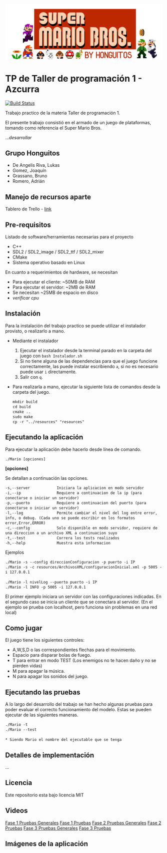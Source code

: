 
![](resources/Imagenes/Readme/Banner.png)

# TP de Taller de programación 1 - Azcurra

[![Build Status](https://travis-ci.com/brunograssano/TP-taller-de-programacion-fiuba.svg?token=kxawFvHvMKcCczSHri2q&branch=master)](https://travis-ci.com/brunograssano/TP-taller-de-programacion-fiuba)

Trabajo practico de la materia Taller de programación 1.

El presente trabajo consistió en el armado de un juego de plataformas, tomando como referencia el Super Mario Bros.
  
  ...*desarrollar*
  
## Grupo Honguitos
* De Angelis Riva, Lukas
* Gomez, Joaquín
* Grassano, Bruno
* Romero, Adrián

## Manejo de recursos aparte

Tablero de Trello - [link](https://trello.com/b/sdukQHiL/tp-taller)

## Pre-requisitos

Listado de software/herramientas necesarias para el proyecto

* C++
* SDL2 / SDL2_image / SDL2_ttf / SDL2_mixer
* CMake
* Sistema operativo basado en Linux

En cuanto a requerimientos de hardware, se necesitan

* Para ejecutar el cliente: ~50MB de RAM
* Para ejecutar el servidor: ~2MB de RAM
* Se necesitan ~25MB de espacio en disco
* *verificar cpu*

## Instalación

Para la instalación del trabajo practico se puede utilizar el instalador provisto, o realizarlo a mano.

* Mediante el instalador
    1. Ejecutar el instalador desde la terminal parado en la carpeta del juego con ```bash Instalador.sh```
    2. Si no tiene alguna de las dependencias para que el juego funcione correctamente, las puede instalar escribiendo ```a```, si no es necesario puede usar ```i``` directamente.
    3. Salir con ```q```.

* Para realizarla a mano, ejecutar la siguiente lista de comandos desde la carpeta del juego.
    ```
    mkdir build
    cd build
    cmake ..
    sudo make
    cp -r "../resources" "resources"
    ```

## Ejecutando la aplicación

Para ejecutar la aplicación debe hacerlo desde línea de comando. 
```
./Mario [opciones]
```
**[opciones]**

Se detallan a continuación las opciones.
```
-s,--server            Iniciara la aplicacion en modo servidor
-i,--ip                Requiere a continuacion de la ip (para conectarse o iniciar un servidor)
-p,--puerto            Requiere a continuacion del puerto (para conectarse o iniciar un servidor)
-l,--log               Permite cambiar el nivel del log entre error, info, o debug. (Cada uno se puede escribir en los formatos error,Error,ERROR)
-c,--config            Solo disponible en modo servidor, requiere de una direccion a un archivo XML a continuacion suyo
-t,--test              Correra los tests realizados
-h,--help              Muestra esta informacion
```

Ejemplos

```
./Mario -s --config direccionConfiguracion -p puerto -i IP 
./Mario -s -c resources/ArchivosXML/configuracionInicial.xml -p 5005 -i 127.0.0.1

./Mario -l nivelLog --puerto puerto -i IP
./Mario -l INFO -p 5005 -i 127.0.0.1
```
El primer ejemplo iniciara un servidor con las configuraciones indicadas. En el segundo caso se inicia un cliente que se conectara al servidor. (En el ejemplo se prueba con localhost, pero funciona sin problemas en una red local)

## Como jugar

El juego tiene los siguientes controles:
* A,W,S,D o las correspondientes flechas para el movimiento.
* Espacio para disparar bolas de fuego.
* T para entrar en modo TEST (Los enemigos no te hacen daño y no se pierden vidas)
* M para apagar la música.
* N para apagar los sonidos del juego.

## Ejecutando las pruebas

A lo largo del desarrollo del trabajo se han hecho algunas
pruebas para poder evaluar el correcto funcionamiento del modelo.
 Estas se pueden ejecutar de las siguientes maneras.
```
./Mario -t
./Mario --test

* Siendo Mario el nombre del ejecutable que se tenga
```


## Detalles de implementación
...

## Licencia
Este repositorio esta bajo licencia MIT

## Videos
[Fase 1 Pruebas Generales](https://youtu.be/2WTP9P2Rlxk)
[Fase 1 Pruebas](https://youtu.be/LNObWOaGVbM)
[Fase 2 Pruebas Generales](https://youtu.be/xjKjGTvPpN8)
[Fase 2 Pruebas](https://youtu.be/ek3vNrkeR5E)
[Fase 3 Pruebas Generales](https://youtu.be/2_D5a1RFYDs)
[Fase 3 Pruebas](https://youtu.be/lr8mGXFn7Go)

## Imágenes de la aplicación
